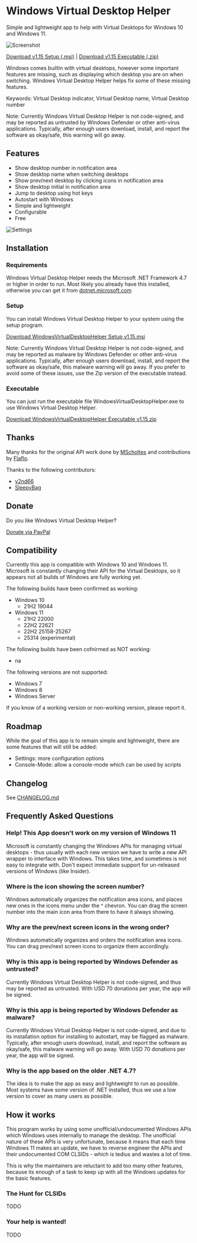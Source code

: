 # Windows Virtual Desktop Helper

Simple and lightweight app to help with Virtual Desktops for Windows 10 and Windows 11.

![Screenshot](Images/WindowsVirtualDeskopHelper%20Screenshot.png)

[Download v1.15 Setup (.msi)](https://github.com/dankrusi/WindowsVirtualDesktopHelper/releases/download/v1.15/WindowsVirtualDesktopHelper.Setup.v1.15.msi) | 
[Download v1.15 Executable (.zip)](https://github.com/dankrusi/WindowsVirtualDesktopHelper/releases/download/v1.15/WindowsVirtualDesktopHelper.Executable.v1.15.zip)

Windows comes builtin with virtual desktops, however some important features are missing, such
as displaying which desktop you are on when switching. Windows Virtual Desktop Helper helps
fix some of these missing features.

Keywords: Virtual Desktop indicator, Virtual Desktop name, Virtual Desktop number

Note: Currently Windows Virtual Desktop Helper is not code-signed, and may be reported as untrusted by Windows
Defender or other anti-virus applications. Typically, after enough users download, install, and report
the software as okay/safe, this warning will go away.

## Features

* Show desktop number in notification area
* Show desktop name when switching desktops
* Show prev/next desktop by clicking icons in notification area
* Show desktop initial in notification area
* Jump to desktop using hot keys
* Autostart with Windows
* Simple and lightweight
* Configurable
* Free

![Settings](Images/WindowsVirtualDeskopHelper%20Settings.png)

## Installation

### Requirements

Windows Virtual Desktop Helper needs the Microsoft .NET Framework 4.7 or higher in order to run. Most likely you already have this installed, otherwise you can get it from [dotnet.microsoft.com](https://dotnet.microsoft.com/en-us/download/dotnet-framework)

### Setup

You can install Windows Virtual Desktop Helper to your system using the setup program.

[Download WindowsVirtualDesktopHelper Setup v1.15.msi](https://github.com/dankrusi/WindowsVirtualDesktopHelper/releases/download/v1.15/WindowsVirtualDesktopHelper.Setup.v1.15.msi)

Note: Currently Windows Virtual Desktop Helper is not code-signed, and may be reported as malware by Windows
Defender or other anti-virus applications. Typically, after enough users download, install, and report
the software as okay/safe, this malware warning will go away. If you prefer to avoid some of these issues, use the Zip version of the executable instead.

### Executable

You can just run the executable file WindowsVirtualDesktopHelper.exe to use Windows Virtual Desktop Helper.

[Download WindowsVirtualDesktopHelper Executable v1.15.zip](https://github.com/dankrusi/WindowsVirtualDesktopHelper/releases/download/v1.15/WindowsVirtualDesktopHelper.Executable.v1.15.zip)


## Thanks

Many thanks for the original API work done by [MScholtes](https://github.com/MScholtes) and contributions by [Flaflo](https://github.com/Flaflo).

Thanks to the following contributors:
 - [y2nd66](https://github.com/y2nd66)
 - [SleepyBag](https://github.com/SleepyBag)


## Donate

Do you like Windows Virtual Desktop Helper? 

[Donate via PayPal](https://www.paypal.com/donate/?hosted_button_id=BG5FYMAHFG9V6)


## Compatibility

Currently this app is compatible with Windows 10 and Windows 11. Microsoft is constantly changing their API for the Virtual Desktops, so it appears not all builds of Windows are fully working yet.

The following builds have been confirmed as working:

* Windows 10
  - 21H2 19044 
* Windows 11
  - 21H2 22000
  - 22H2 22621
  - 22H2 25158-25267
  - 25314 (experimental)
  
The following builds have been cofnirmed as NOT working:

* na
  
The following versions are not supported:

* Windows 7
* Windows 8
* Windows Server
  
If you know of a working version or non-working version, please report it.


## Roadmap

While the goal of this app is to remain simple and lightweight, there are some features that will still be added:

* Settings: more configuration options
* Console-Mode: allow a console-mode which can be used by scripts


## Changelog

See [CHANGELOG.md](https://github.com/dankrusi/WindowsVirtualDesktopHelper/blob/main/CHANGELOG.md)


## Frequently Asked Questions

### Help! This App doesn't work on my version of Windows 11

Microsoft is constantly changing the Windows APIs for managing virtual desktops - thus usually with each new version we have to write a new API wrapper to interface with Windows. This takes time, and sometimes is not easy to integrate with. Don't expect immediate support for un-released versions of Windows (like Insider).

### Where is the icon showing the screen number?

Windows automatically organizes the notification area icons, and places new ones in the icons menu under the ^ chevron. You can drag the screen number into the main icon area from there to have it always showing.

### Why are the prev/next screen icons in the wrong order?

Windows automatically organizes and orders the notification area icons. You can drag prev/next screen icons to organize them accordingly.

### Why is this app is being reported by Windows Defender as untrusted?

Currently Windows Virtual Desktop Helper is not code-signed, and thus may be reported as untrusted. With USD 70 donations per year, the app will be signed.

### Why is this app is being reported by Windows Defender as malware?

Currently Windows Virtual Desktop Helper is not code-signed, and due to its installation option for installing to autostart, may be flagged as malware. Typically, after enough users download, install, and report
the software as okay/safe, this malware warning will go away. With USD 70 donations per year, the app will be signed.

### Why is the app based on the older .NET 4.7?

The idea is to make the app as easy and lightweight to run as possible. Most systems have some version of .NET installed, thus we use a low version to cover as many users as possible. 

## How it works

This program works by using some unofficial/undocumented Windows APIs which Windows uses internally to manage the desktop.
The unofficial nature of these APIs is very unfortunate, because it means that each time Windows 11 makes an update, we have
to reverse engineer the APIs and their undocumented COM CLSIDs - which is tedius and wastes a lot of time.

This is why the maintainers are reluctant to add too many other features, because its enough of a task to keep
up with all the Windows updates for the basic features.

### The Hunt for CLSIDs

TODO

### Your help is wanted!

TODO